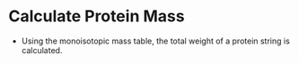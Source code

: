 # Calculate Protein Mass
- Using the monoisotopic mass table, the total weight of a protein string is calculated.
